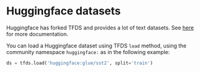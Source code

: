# Huggingface datasets

Huggingface has forked TFDS and provides a lot of text datasets. See
[here](https://huggingface.co/docs/datasets/) for more documentation.

You can load a Huggingface dataset using TFDS `load` method, using the community
namespace `huggingface:` as in the following example:

```python
ds = tfds.load('huggingface:glue/sst2', split='train')
```

